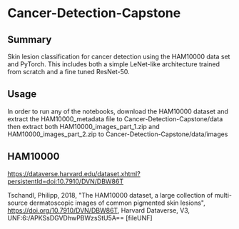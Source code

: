 # Cancer-Detection-Capstone

## Summary

Skin lesion classification for cancer detection using the HAM10000 data set and PyTorch. This includes both a simple LeNet-like architecture trained from scratch and a fine tuned ResNet-50.

## Usage

In order to run any of the notebooks, download the HAM10000 dataset and extract the HAM10000_metadata file to Cancer-Detection-Capstone/data then extract both HAM10000_images_part_1.zip and HAM10000_images_part_2.zip to Cancer-Detection-Capstone/data/images

## HAM10000

https://dataverse.harvard.edu/dataset.xhtml?persistentId=doi:10.7910/DVN/DBW86T

Tschandl, Philipp, 2018, "The HAM10000 dataset, a large collection of multi-source dermatoscopic images of common pigmented skin lesions", https://doi.org/10.7910/DVN/DBW86T, Harvard Dataverse, V3, UNF:6:/APKSsDGVDhwPBWzsStU5A== [fileUNF]
